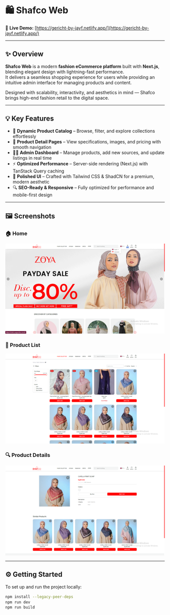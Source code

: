 # 🛍️ Shafco Web

🔗 **Live Demo:** [https://gericht-by-jayf.netlify.app/](https://gericht-by-jayf.netlify.app/)

---

## ✨ Overview
**Shafco Web** is a modern **fashion eCommerce platform** built with **Next.js**, blending elegant design with lightning-fast performance.  
It delivers a seamless shopping experience for users while providing an intuitive admin interface for managing products and content.  

Designed with scalability, interactivity, and aesthetics in mind — Shafco brings high-end fashion retail to the digital space.

---

## 💡 Key Features
- 🧭 **Dynamic Product Catalog** – Browse, filter, and explore collections effortlessly  
- 👗 **Product Detail Pages** – View specifications, images, and pricing with smooth navigation  
- 🧑‍💻 **Admin Dashboard** – Manage products, add new sources, and update listings in real time  
- ⚡ **Optimized Performance** – Server-side rendering (Next.js) with TanStack Query caching  
- 🎨 **Polished UI** – Crafted with Tailwind CSS & ShadCN for a premium, modern aesthetic  
- 🔍 **SEO-Ready & Responsive** – Fully optimized for performance and mobile-first design  

---

## 🖼️ Screenshots

### 🏠 Home
![Home](./public/Shafco_Home.png)

### 🛒 Product List
![Products](./public/Shafco_Products2.png)

### 🔍 Product Details
![Product Detail](./public/Shafco-Pd.png)

---

## ⚙️ Getting Started

To set up and run the project locally:

```bash
npm install --legacy-peer-deps
npm run dev
npm run build
